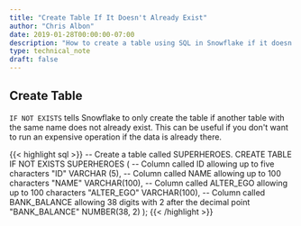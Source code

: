```yaml
---
title: "Create Table If It Doesn't Already Exist"
author: "Chris Albon"
date: 2019-01-28T00:00:00-07:00
description: "How to create a table using SQL in Snowflake if it doesn't already exist."
type: technical_note
draft: false
---
```


## Create Table

`IF NOT EXISTS` tells Snowflake to only create the table if another table with the same name does not already exist. This can be useful if you don't want to run an expensive operation if the data is already there.

{{< highlight sql >}}
-- Create a table called SUPERHEROES.
CREATE TABLE IF NOT EXISTS SUPERHEROES (
  -- Column called ID allowing up to five characters
  "ID" VARCHAR (5), 
  -- Column called NAME allowing up to 100 characters
  "NAME" VARCHAR(100),
  -- Column called ALTER_EGO allowing up to 100 characters
  "ALTER_EGO" VARCHAR(100),
  -- Column called BANK_BALANCE allowing 38 digits with 2 after the decimal point
  "BANK_BALANCE" NUMBER(38, 2)
);
{{< /highlight >}}